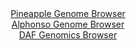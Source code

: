 <div id="Pineapple_Genome_Browser" align="center">
  <a href="https://igv.org/app/?sessionURL=blob:zZJra9swFIb_i6BlA8eWL7FjQxlpbg1pGprM9dZSjGzLjogtOZLsJA3571PLxr500HzYGBhkHXR5z6PnCFrMBWEUBMDSza5umkADYs12K1TVJb5DFRYgyFEpsAY4zjHHNMUgOIIcCYnC5a3auZayFoFhEFl3KkQLpgtbRxV6YRTthJ6yyhiwskQJ40gyLoxrjlpmkKLt7HCC6lpXd9t618iQRAYq6zWjghk1pkW8U.fFv0pxgSmrcFw1pSRvAWKVR2XM9Bx96UerfppiIWb4MM2u.rNp_8EehY8Td_AYLm6i0I0uV6SgSDYcX_VWj7P1AM.u.RBu8ffbDMvJYpjghDkX9vBytK8Jx.LK9Mye7Tk99xUMoRne_089q4.c2fe3odm18tU47H2tDvWwXTqhZzcPaBGlf.j7pIGSpY3yAKRr7gUm1Gzoal3L7bz.mj0NQl_R4YyA4OlZA5KjdKOWPx2BPNTKFiDwtnkTRwOMZ5iDoOND6Jm.b3Udz4G.b560I2h4.ffQjsOl70Grb1lunJNSKpWzWNBa6IhSvU1zvXg5k.XNcLN1ls5sf2GN53g.VgOySLSZLF3XaUbv8rQUA3X92xOqZj.S6p.Y95EgukzO1a296wm4mI_X.W7qjPZkdHMfKUzTsT.R7wv3Cug8ODnjFZJqvaqo6U_nWsQJolIVWiJIQkoiD5HiyHYgMC1bqQtSVjLlIuBF8glqUDO78PNvRe3T8.kH">Pineapple Genome Browser</a>
</div>
<div id="Alphonso_Genome_Browser" align="center">
  <a href="https://igv.org/app/?sessionURL=blob:zZJra9swFIb_i6BlA8eWL4kvUEaaW7t2y5ouyZZSzIktO2ptyZNku0nIf59WNvZlhebDxkAfpIMu73n07FFDhKScoQg5pt01bRsZSG54ewtlVZCPUBKJogwKSQwkSEYEYQlB0R5lIBXMZ9f65EapSkaWRVXVKYHl3JSuCSXsOINWmgkvrQEvClhzAYoLaZ0LaLhF86bTkjVUlanfds2ulYICC4pqw5nkVkVYHrf6vvhXKc4J4yWJy7pQ9DlArPPojKmZwbv.8rafJETKK7K9TM_6V5f9hTuarya9wWo.vVjOe8vTW5ozULUgZ.JhxUcfFvVk_MgFft.W40ffXjufr2hw4g5PR08VFUSe2b4duL4XdD0NhrKUPP1PPetBj.zbnX3qtQs_4HMIbwScOOMd2Z4454MdPFSAX.j9YKCCJ7V2ASUb4Uc2NlzcM7pOr_NjagcGxqEmJDhF0d29gZSA5FFvv9sjta20MUiSb_WzPAbiIiUCRZ0QY98OQ6fr.R4OQ_tg7FEtir.HdzyfhT52.o7TizNaKK1zGktWSRMYM5skM_PdsTzzy6E326XDTEOcKnJNPD2ZDHf4Kx95f.bZ1Qz088_fqJt9Tap_Yt9rgphqfaxyg5vtJIDVsJnmDWZhcMG.LIqHZlJPvRfxHIcm46IEpffril7.NK4BQYEpXWiopGtaULVdaoq8RZHtuFpclPCCaxORyNdvsIENu4vf_hbUPdwfvgM-">Alphonso Genome Browser</a>
</div>


<div id="DAF_Genomics_Browser" align="center">
  <a href="https://igv.org/app/?sessionURL=blob:tZFra9swFIb_i2D95Kvs2LEhDJN1SUhoaTzPLKUE1T6.LJbkSfLSLOS_T3gdg10Ygw4kIXEu76vznNFnELLlDMUIW.7Ecl1kINnwY0po38ENoSBRXJFOgoEEVCCAFYDiM6qIVCTbbnRlo1QvY9suSWXWwDhtC2lJzyK9KfmgGtCpJrYIJV84I0dpFZzqZEVs0vUNZ5LbpChAStOxe2D1_kj08T22H1vCng6dakfVvTahjZVWRbTblpXw9Bcj_0FZr_Z1kqfJWL.G06qcJetV8t67znaLYL7Lbpd5FuRXaVszogYBM69J51QUk7uQ54sPNzWDzbDNP3rvlnevvDdX1099K0DO3NCdeqEfTgN0MVDHi0EjQEUj3Nj1jRBPDez75vPVmwR6BoK3KL5_MJASpDjo9PszUqdeg0ISPg0jMwNxUYJAsRk5TuhGEZ74oe9EkXsxzmgQ3QuTfJtto9DBCcaB9Uio1q_abhyfFvo1.FIYf.qs979iWsnDZkjL22xJ5ydYdDXGw.O6Pexw9ltMoXb_x29VXFCidOjb8xkK6bQaBaZ.UPEuD5ev">DAF Genomics Browser</a>
</div>
